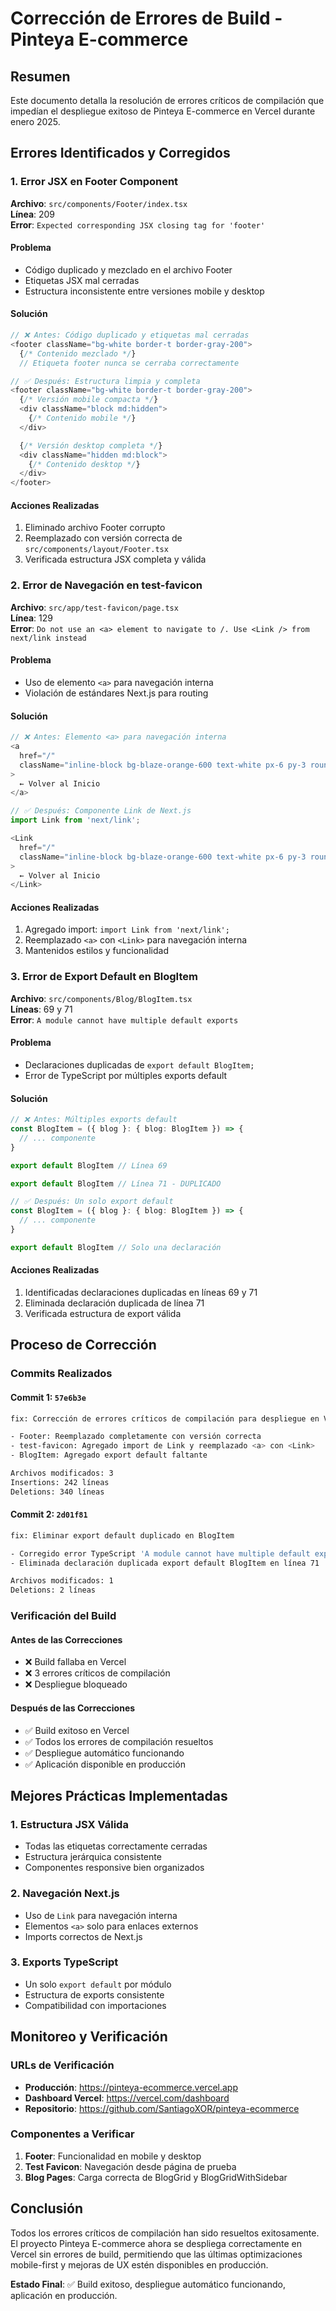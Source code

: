 # Corrección de Errores de Build - Pinteya E-commerce

## Resumen

Este documento detalla la resolución de errores críticos de compilación que impedían el despliegue exitoso de Pinteya E-commerce en Vercel durante enero 2025.

## Errores Identificados y Corregidos

### 1. Error JSX en Footer Component

**Archivo**: `src/components/Footer/index.tsx`  
**Línea**: 209  
**Error**: `Expected corresponding JSX closing tag for 'footer'`

#### Problema

- Código duplicado y mezclado en el archivo Footer
- Etiquetas JSX mal cerradas
- Estructura inconsistente entre versiones mobile y desktop

#### Solución

```typescript
// ❌ Antes: Código duplicado y etiquetas mal cerradas
<footer className="bg-white border-t border-gray-200">
  {/* Contenido mezclado */}
  // Etiqueta footer nunca se cerraba correctamente

// ✅ Después: Estructura limpia y completa
<footer className="bg-white border-t border-gray-200">
  {/* Versión mobile compacta */}
  <div className="block md:hidden">
    {/* Contenido mobile */}
  </div>

  {/* Versión desktop completa */}
  <div className="hidden md:block">
    {/* Contenido desktop */}
  </div>
</footer>
```

#### Acciones Realizadas

1. Eliminado archivo Footer corrupto
2. Reemplazado con versión correcta de `src/components/layout/Footer.tsx`
3. Verificada estructura JSX completa y válida

### 2. Error de Navegación en test-favicon

**Archivo**: `src/app/test-favicon/page.tsx`  
**Línea**: 129  
**Error**: `Do not use an <a> element to navigate to /. Use <Link /> from next/link instead`

#### Problema

- Uso de elemento `<a>` para navegación interna
- Violación de estándares Next.js para routing

#### Solución

```typescript
// ❌ Antes: Elemento <a> para navegación interna
<a
  href="/"
  className="inline-block bg-blaze-orange-600 text-white px-6 py-3 rounded-lg hover:bg-blaze-orange-700 transition-colors"
>
  ← Volver al Inicio
</a>

// ✅ Después: Componente Link de Next.js
import Link from 'next/link';

<Link
  href="/"
  className="inline-block bg-blaze-orange-600 text-white px-6 py-3 rounded-lg hover:bg-blaze-orange-700 transition-colors"
>
  ← Volver al Inicio
</Link>
```

#### Acciones Realizadas

1. Agregado import: `import Link from 'next/link';`
2. Reemplazado `<a>` con `<Link>` para navegación interna
3. Mantenidos estilos y funcionalidad

### 3. Error de Export Default en BlogItem

**Archivo**: `src/components/Blog/BlogItem.tsx`  
**Líneas**: 69 y 71  
**Error**: `A module cannot have multiple default exports`

#### Problema

- Declaraciones duplicadas de `export default BlogItem;`
- Error de TypeScript por múltiples exports default

#### Solución

```typescript
// ❌ Antes: Múltiples exports default
const BlogItem = ({ blog }: { blog: BlogItem }) => {
  // ... componente
}

export default BlogItem // Línea 69

export default BlogItem // Línea 71 - DUPLICADO

// ✅ Después: Un solo export default
const BlogItem = ({ blog }: { blog: BlogItem }) => {
  // ... componente
}

export default BlogItem // Solo una declaración
```

#### Acciones Realizadas

1. Identificadas declaraciones duplicadas en líneas 69 y 71
2. Eliminada declaración duplicada de línea 71
3. Verificada estructura de export válida

## Proceso de Corrección

### Commits Realizados

#### Commit 1: `57e6b3e`

```bash
fix: Corrección de errores críticos de compilación para despliegue en Vercel

- Footer: Reemplazado completamente con versión correcta
- test-favicon: Agregado import de Link y reemplazado <a> con <Link>
- BlogItem: Agregado export default faltante

Archivos modificados: 3
Insertions: 242 líneas
Deletions: 340 líneas
```

#### Commit 2: `2d01f81`

```bash
fix: Eliminar export default duplicado en BlogItem

- Corregido error TypeScript 'A module cannot have multiple default exports'
- Eliminada declaración duplicada export default BlogItem en línea 71

Archivos modificados: 1
Deletions: 2 líneas
```

### Verificación del Build

#### Antes de las Correcciones

- ❌ Build fallaba en Vercel
- ❌ 3 errores críticos de compilación
- ❌ Despliegue bloqueado

#### Después de las Correcciones

- ✅ Build exitoso en Vercel
- ✅ Todos los errores de compilación resueltos
- ✅ Despliegue automático funcionando
- ✅ Aplicación disponible en producción

## Mejores Prácticas Implementadas

### 1. Estructura JSX Válida

- Todas las etiquetas correctamente cerradas
- Estructura jerárquica consistente
- Componentes responsive bien organizados

### 2. Navegación Next.js

- Uso de `Link` para navegación interna
- Elementos `<a>` solo para enlaces externos
- Imports correctos de Next.js

### 3. Exports TypeScript

- Un solo `export default` por módulo
- Estructura de exports consistente
- Compatibilidad con importaciones

## Monitoreo y Verificación

### URLs de Verificación

- **Producción**: https://pinteya-ecommerce.vercel.app
- **Dashboard Vercel**: https://vercel.com/dashboard
- **Repositorio**: https://github.com/SantiagoXOR/pinteya-ecommerce

### Componentes a Verificar

1. **Footer**: Funcionalidad en mobile y desktop
2. **Test Favicon**: Navegación desde página de prueba
3. **Blog Pages**: Carga correcta de BlogGrid y BlogGridWithSidebar

## Conclusión

Todos los errores críticos de compilación han sido resueltos exitosamente. El proyecto Pinteya E-commerce ahora se despliega correctamente en Vercel sin errores de build, permitiendo que las últimas optimizaciones mobile-first y mejoras de UX estén disponibles en producción.

**Estado Final**: ✅ Build exitoso, despliegue automático funcionando, aplicación en producción.
